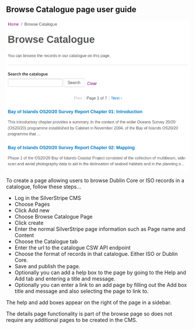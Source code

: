 ## Browse Catalogue page user guide

![browse page](images/browse-page-fe.png)

To create a page allowing users to browse Dublin Core or ISO records in a catalogue, follow these steps...

* Log in the SilverStripe CMS
* Choose Pages
* Click Add new
* Choose Browse Catalogue Page
* Click create
* Enter the normal SilverStripe page information such as Page name and Content
* Choose the Catalogue tab
* Enter the url to the catalogue CSW API endpoint
* Choose the format of records in that catalogue. Either ISO or Dublin Core.
* Save and publish the page.
* Optionally you can add a help box to the page by going to the Help and Add tab and entering a title and message.
* Optionally you can enter a link to an add page by filling out the Add box title and message and also selecting the page to link to.

The help and add boxes appear on the right of the page in a sidebar.

The details page functionality is part of the browse page so does not require any additional pages to be created in the CMS.